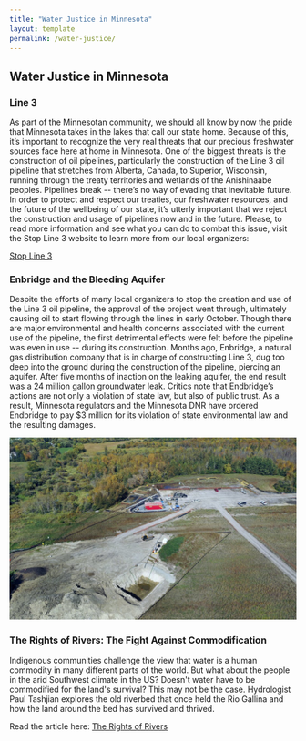 ```yaml
---
title: "Water Justice in Minnesota"
layout: template
permalink: /water-justice/
---
```


## Water Justice in Minnesota
### Line 3
As part of the Minnesotan community, we should all know by now the pride that Minnesota takes in the lakes that call our state home. Because of this, it’s important to recognize the very real threats that our precious freshwater sources face here at home in Minnesota. One of the biggest threats is the construction of oil pipelines, particularly the construction of the Line 3 oil pipeline that stretches from Alberta, Canada, to Superior, Wisconsin, running through the treaty territories and wetlands of the Anishinaabe peoples. Pipelines break -- there’s no way of evading that inevitable future. In order to protect and respect our treaties, our freshwater resources, and the future of the wellbeing of our state, it’s utterly important that we reject the construction and usage of pipelines now and in the future. Please, to read more information and see what you can do to combat this issue, visit the Stop Line 3 website to learn more from our local organizers:

[Stop Line 3](https://www.stopline3.org/#intro)

### Enbridge and the Bleeding Aquifer
Despite the efforts of many local organizers to stop the creation and use of the Line 3 oil pipeline, the approval of the project went through, ultimately causing oil to start flowing through the lines in early October. Though there are major environmental and health concerns associated with the current use of the pipeline, the first detrimental effects were felt before the pipeline was even in use -- during its construction. Months ago, Enbridge, a natural gas distribution company that is in charge of constructing Line 3, dug too deep into the ground during the construction of the pipeline, piercing an aquifer. After five months of inaction on the leaking aquifer, the end result was a 24 million gallon groundwater leak. Critics note that Endbridge’s actions are not only a violation of state law, but also of public trust. As a result, Minnesota regulators and the Minnesota DNR have ordered Endbridge to pay $3 million for its violation of state environmental law and the resulting damages. 

![Image of Enbridge lines](assets/enbridge.jpg)

### The Rights of Rivers: The Fight Against Commodification
Indigenous communities challenge the view that water is a human commodity in many different parts of the world. But what about the people in the arid Southwest climate in the US? Doesn't water have to be commodified for the land's survival? This may not be the case. Hydrologist Paul Tashjian explores the old riverbed that once held the Rio Gallina and how the land around the bed has survived and thrived.

Read the article here: [The Rights of Rivers](https://www.yesmagazine.org/environment/2021/12/02/rivers-right-to-flow)